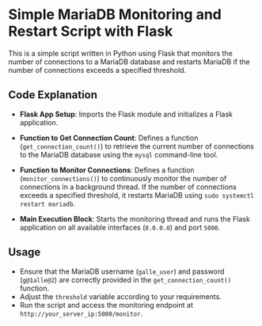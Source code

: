 # Simple MariaDB Monitoring and Restart Script with Flask

This is a simple script written in Python using Flask that monitors the number of connections to a MariaDB database and restarts MariaDB if the number of connections exceeds a specified threshold.

## Code Explanation

- **Flask App Setup**: Imports the Flask module and initializes a Flask application.

- **Function to Get Connection Count**: Defines a function (`get_connection_count()`) to retrieve the current number of connections to the MariaDB database using the `mysql` command-line tool.

- **Function to Monitor Connections**: Defines a function (`monitor_connections()`) to continuously monitor the number of connections in a background thread. If the number of connections exceeds a specified threshold, it restarts MariaDB using `sudo systemctl restart mariadb`.

- **Main Execution Block**: Starts the monitoring thread and runs the Flask application on all available interfaces (`0.0.0.0`) and port `5000`.

## Usage

- Ensure that the MariaDB username (`galle_user`) and password (`g@1alle@2`) are correctly provided in the `get_connection_count()` function.
- Adjust the `threshold` variable according to your requirements.
- Run the script and access the monitoring endpoint at `http://your_server_ip:5000/monitor`.

